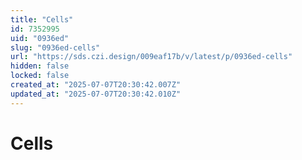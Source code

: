 ```yaml
---
title: "Cells"
id: 7352995
uid: "0936ed"
slug: "0936ed-cells"
url: "https://sds.czi.design/009eaf17b/v/latest/p/0936ed-cells"
hidden: false
locked: false
created_at: "2025-07-07T20:30:42.007Z"
updated_at: "2025-07-07T20:30:42.010Z"
---
```


# Cells

